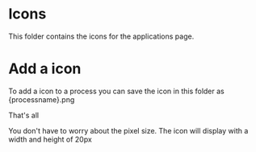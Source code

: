 # Icons
This folder contains the icons for the applications page.

# Add a icon
To add a icon to a process you can save the icon in this folder as {processname}.png

That's all 

You don't have to worry about the pixel size. The icon will display with a width and height of 20px



